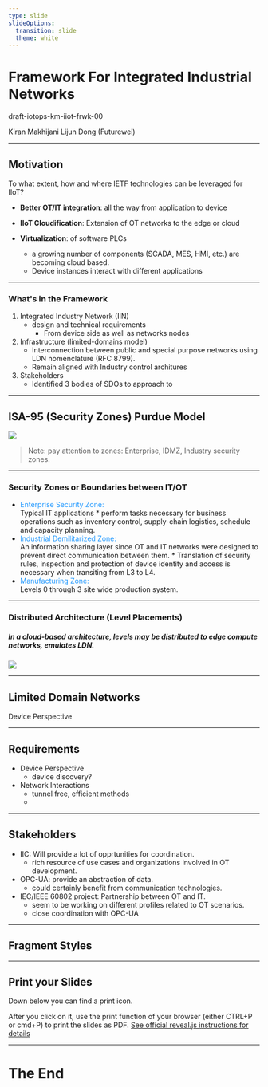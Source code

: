 ```yaml
---
type: slide
slideOptions:
  transition: slide
  theme: white
---
```

# Framework For Integrated Industrial Networks
 draft-iotops-km-iiot-frwk-00

Kiran Makhijani
Lijun Dong 
(Futurewei)

             

---

## Motivation
To what extent, how and where IETF technologies can be leveraged for IIoT?
- **Better OT/IT integration**: all the way  from application to device
- **IIoT Cloudification**: Extension of OT networks to the edge or cloud

- **Virtualization**:  of software PLCs
    - a growing number of components (SCADA, MES, HMI, etc.) are becoming cloud based.
    - Device instances interact with different applications


----

### What's in the Framework

 1. Integrated Industry Network (IIN)
    - design and technical requirements 
        - From device side as well as networks nodes
 2. Infrastructure (limited-domains model)
    - Interconnection between public and special purpose networks using LDN nomenclature (RFC 8799).
    - Remain aligned with Industry control architures
 3. Stakeholders
    - Identified 3 bodies of SDOs to approach to
---

## ISA-95  (Security Zones) Purdue Model
![](https://notes.ietf.org/uploads/upload_8962979bc07832a5d02b0a9cc62d3623.svg)
>Note: pay attention to zones: Enterprise, IDMZ, Industry security zones.

----

### Security Zones or Boundaries between IT/OT
  *  <div style="color: #29f;">Enterprise Security Zone:</div> Typical IT applications 
      * perform tasks necessary for business operations such as inventory control, supply-chain logistics, schedule and capacity planning.
  * <div style="color: #29f;">Industrial Demilitarized Zone:</div> An information sharing layer since  OT and IT networks were designed to prevent direct communication between them.  
      * Translation of security rules, inspection and protection of device identity and access is necessary when transiting from L3 to L4.
   *  <div style="color: #29f;">Manufacturing Zone:</div> Levels 0 through 3 site wide production system.

----

###  Distributed Architecture (Level Placements)
##### In a cloud-based architecture, levels may be distributed to edge compute networks, emulates LDN.
 ![](https://notes.ietf.org/uploads/upload_ff0cec1ab7ce1ee5d841fd9a263d7359.png)

---


## Limited Domain Networks
Device Perspective
<todo></todo>

---


## Requirements

* Device Perspective
    * device discovery?
* Network Interactions
    * tunnel free, efficient methods
    * 


---


## Stakeholders

* IIC: Will provide a lot of opprtunities for coordination.
    * rich resource of use cases and organizations involved in OT development.
* OPC-UA: provide an abstraction of data. 
    * could certainly benefit from communication technologies.
*  IEC/IEEE 60802 project: Partnership between OT and IT. 
    *  seem to be working on different profiles related to OT scenarios.
    *  close coordination with OPC-UA

---


## Fragment Styles



---


## Print your Slides

Down below you can find a print icon<i class="fa fa-fw fa-print"></i>.

After you click on it, use the print function of your browser (either CTRL+P or cmd+P) to print the slides as PDF. [See official reveal.js instructions for details](https://github.com/hakimel/reveal.js#instructions-1)

---

# The End
